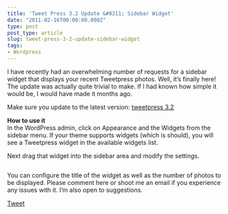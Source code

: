 ```yaml
---
title: 'Tweet Press 3.2 Update &#8211; Sidebar Widget'
date: "2011-02-16T00:00:00.000Z"
type: post 
post_type: article
slug: tweet-press-3-2-update-sidebar-widget
tags: 
- Wordpress
---
```

I have recently had an overwhelming number of requests for a sidebar widget that displays your recent Tweetpress photos. Well, it&#8217;s finally here! The update was actually quite trivial to make. If I had known how simple it would be, I would have made it months ago.

Make sure you update to the latest version: [tweetpress 3.2][1]

**How to use it**  
In the WordPress admin, click on Appearance and the Widgets from the sidebar menu. If your theme supports widgets (which is should), you will see a Tweetpress widget in the available widgets list.

Next drag that widget into the sidebar area and modify the settings.

  
[<img src="http://brandontreb.com/wp-content/uploads/2011/02/20110216-065023.jpg" alt="" class="alignnone size-full" />][2]

You can configure the title of the widget as well as the number of photos to be displayed. Please comment here or shoot me an email if you experience any issues with it. I&#8217;m also open to suggestions.

<div style="">
  <a href="http://twitter.com/share" class="twitter-share-button" data-count="horizontal" data-text="Tweet Press 3.2 Update - Sidebar Widget" data-url="http://brandontreb.com/tweet-press-3-2-update-sidebar-widget"  data-via="brandontreb" data-related="brandontreb:">Tweet</a>
</div>

 [1]: http://wordpress.org/extend/plugins/tweetpress/
 [2]: http://brandontreb.com/wp-content/uploads/2011/02/20110216-065023.jpg
